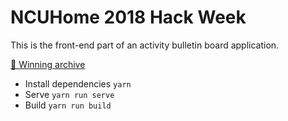 # NCUHome 2018 Hack Week

This is the front-end part of an activity bulletin board application.

[👑 Winning archive](../../tree/archive)

- Install dependencies `yarn`
- Serve `yarn run serve`
- Build `yarn run build`
